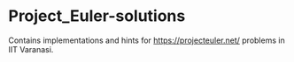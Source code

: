 # Project_Euler-solutions
Contains implementations and hints for https://projecteuler.net/ problems in IIT Varanasi.

